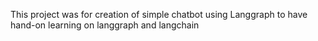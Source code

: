 This project was for creation of simple chatbot using Langgraph to have hand-on learning on langgraph and langchain